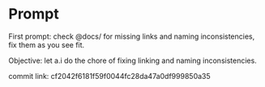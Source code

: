 # Prompt

First prompt: check @docs/ for missing links and naming  inconsistencies, fix them as you see fit.

Objective: let a.i  do the chore of fixing linking and naming inconsistencies.

commit link: cf2042f6181f59f0044fc28da47a0df999850a35
